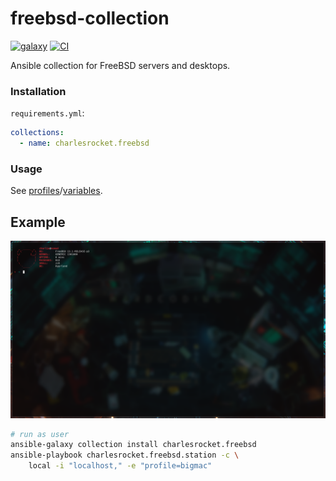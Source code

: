 # freebsd-collection
[![galaxy](https://img.shields.io/badge/dynamic/json?style=flat&label=galaxy&prefix=v&url=https://galaxy.ansible.com/api/v3/collections/charlesrocket/freebsd/&query=highest_version.version)](https://galaxy.ansible.com/ui/repo/published/charlesrocket/freebsd/)
[![CI](https://github.com/charlesrocket/freebsd-collection/actions/workflows/ci.yml/badge.svg)](https://github.com/charlesrocket/freebsd-collection/actions/workflows/ci.yml)

Ansible collection for FreeBSD servers and desktops.

### Installation

`requirements.yml`:

```yaml
collections:
  - name: charlesrocket.freebsd
```

### Usage

See [profiles](https://charlesrocket.github.io/freebsd-collection/docsite/profiles)/[variables](https://github.com/charlesrocket/freebsd-collection/tree/trunk/profiles/charlesrocket).

## Example

<img src="assets/screenshot.png" alt="screenshot" width="900"/>

```sh
# run as user
ansible-galaxy collection install charlesrocket.freebsd
ansible-playbook charlesrocket.freebsd.station -c \
    local -i "localhost," -e "profile=bigmac"
```
